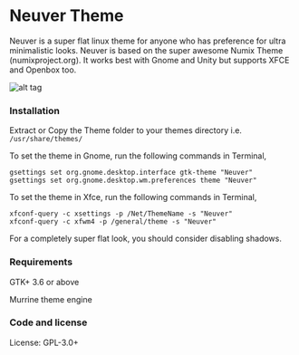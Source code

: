 Neuver Theme
======

Neuver is a super flat linux theme for anyone who has preference for ultra minimalistic looks. Neuver is based on the super awesome Numix Theme (numixproject.org). It works best with Gnome and Unity but supports XFCE and Openbox too.

![alt tag](https://raw.github.com/hashbit/neuver/master/screenshot.png)

### Installation

Extract or Copy the Theme folder to your themes directory i.e. `/usr/share/themes/`

To set the theme in Gnome, run the following commands in Terminal,

```
gsettings set org.gnome.desktop.interface gtk-theme "Neuver"
gsettings set org.gnome.desktop.wm.preferences theme "Neuver"
```

To set the theme in Xfce, run the following commands in Terminal,

```
xfconf-query -c xsettings -p /Net/ThemeName -s "Neuver"
xfconf-query -c xfwm4 -p /general/theme -s "Neuver"
```

For a completely super flat look, you should consider disabling shadows.

### Requirements

GTK+ 3.6 or above

Murrine theme engine

### Code and license

License: GPL-3.0+

